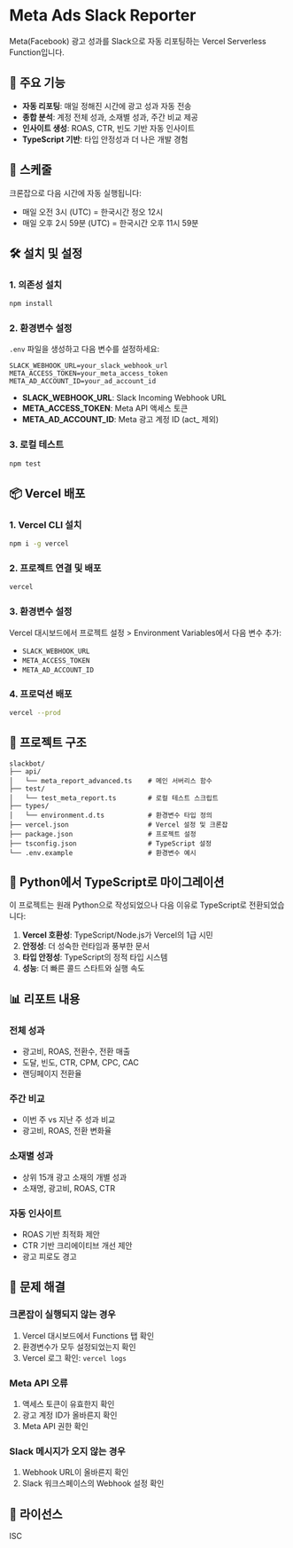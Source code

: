 # Meta Ads Slack Reporter

Meta(Facebook) 광고 성과를 Slack으로 자동 리포팅하는 Vercel Serverless Function입니다.

## 🚀 주요 기능

- **자동 리포팅**: 매일 정해진 시간에 광고 성과 자동 전송
- **종합 분석**: 계정 전체 성과, 소재별 성과, 주간 비교 제공
- **인사이트 생성**: ROAS, CTR, 빈도 기반 자동 인사이트
- **TypeScript 기반**: 타입 안정성과 더 나은 개발 경험

## 📅 스케줄

크론잡으로 다음 시간에 자동 실행됩니다:
- 매일 오전 3시 (UTC) = 한국시간 정오 12시
- 매일 오후 2시 59분 (UTC) = 한국시간 오후 11시 59분

## 🛠 설치 및 설정

### 1. 의존성 설치

```bash
npm install
```

### 2. 환경변수 설정

`.env` 파일을 생성하고 다음 변수를 설정하세요:

```env
SLACK_WEBHOOK_URL=your_slack_webhook_url
META_ACCESS_TOKEN=your_meta_access_token
META_AD_ACCOUNT_ID=your_ad_account_id
```

- **SLACK_WEBHOOK_URL**: Slack Incoming Webhook URL
- **META_ACCESS_TOKEN**: Meta API 액세스 토큰
- **META_AD_ACCOUNT_ID**: Meta 광고 계정 ID (act_ 제외)

### 3. 로컬 테스트

```bash
npm test
```

## 📦 Vercel 배포

### 1. Vercel CLI 설치

```bash
npm i -g vercel
```

### 2. 프로젝트 연결 및 배포

```bash
vercel
```

### 3. 환경변수 설정

Vercel 대시보드에서 프로젝트 설정 > Environment Variables에서 다음 변수 추가:
- `SLACK_WEBHOOK_URL`
- `META_ACCESS_TOKEN`
- `META_AD_ACCOUNT_ID`

### 4. 프로덕션 배포

```bash
vercel --prod
```

## 📂 프로젝트 구조

```
slackbot/
├── api/
│   └── meta_report_advanced.ts    # 메인 서버리스 함수
├── test/
│   └── test_meta_report.ts        # 로컬 테스트 스크립트
├── types/
│   └── environment.d.ts           # 환경변수 타입 정의
├── vercel.json                    # Vercel 설정 및 크론잡
├── package.json                   # 프로젝트 설정
├── tsconfig.json                  # TypeScript 설정
└── .env.example                   # 환경변수 예시
```

## 🔄 Python에서 TypeScript로 마이그레이션

이 프로젝트는 원래 Python으로 작성되었으나 다음 이유로 TypeScript로 전환되었습니다:

1. **Vercel 호환성**: TypeScript/Node.js가 Vercel의 1급 시민
2. **안정성**: 더 성숙한 런타임과 풍부한 문서
3. **타입 안정성**: TypeScript의 정적 타입 시스템
4. **성능**: 더 빠른 콜드 스타트와 실행 속도

## 📊 리포트 내용

### 전체 성과
- 광고비, ROAS, 전환수, 전환 매출
- 도달, 빈도, CTR, CPM, CPC, CAC
- 랜딩페이지 전환율

### 주간 비교
- 이번 주 vs 지난 주 성과 비교
- 광고비, ROAS, 전환 변화율

### 소재별 성과
- 상위 15개 광고 소재의 개별 성과
- 소재명, 광고비, ROAS, CTR

### 자동 인사이트
- ROAS 기반 최적화 제안
- CTR 기반 크리에이티브 개선 제안
- 광고 피로도 경고

## 🐛 문제 해결

### 크론잡이 실행되지 않는 경우

1. Vercel 대시보드에서 Functions 탭 확인
2. 환경변수가 모두 설정되었는지 확인
3. Vercel 로그 확인: `vercel logs`

### Meta API 오류

1. 액세스 토큰이 유효한지 확인
2. 광고 계정 ID가 올바른지 확인
3. Meta API 권한 확인

### Slack 메시지가 오지 않는 경우

1. Webhook URL이 올바른지 확인
2. Slack 워크스페이스의 Webhook 설정 확인

## 📝 라이선스

ISC